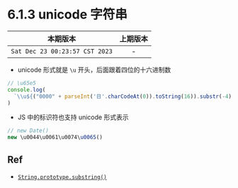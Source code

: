 # 6.1.3 unicode 字符串

|本期版本| 上期版本
|:---:|:---:
`Sat Dec 23 00:23:57 CST 2023` | -

* unicode 形式就是 `\u` 开头，后面跟着四位的十六进制数

```javascript
// \u65e5
console.log(
  `\\u${("0000" + parseInt('日'.charCodeAt(0)).toString(16)).substr(-4)}`
)
```

* JS 中的标识符也支持 unicode 形式表示

```js
// new Date()
new \u0044\u0061\u0074\u0065()
```

## Ref

* [`String.prototype.substring()`](https://developer.mozilla.org/zh-CN/docs/Web/JavaScript/Reference/Global_Objects/String/substring)